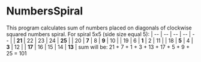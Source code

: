 # NumbersSpiral
This program calculates sum of numbers placed on diagonals of clockwise squared numbers spiral.
  For spiral 5x5 (side size equal 5):
  | -- | -- | -- | -- | -- |
  | **21** | 22 | 23 | 24 | **25** |
  | 20 | **7** | 8 | **9** | 10 |
  | 19 | 6 | **1** | 2 | 11 |
  | 18 | **5** | 4 | **3** | 12 |
  | **17** | 16 | 15 | 14 | **13** |
  sum will be: 21 + 7 + 1 + 3 + 13 + 17 + 5 + 9 + 25 = 101
